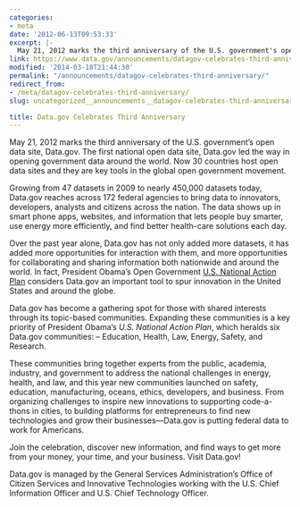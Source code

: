 ```yaml
---
categories:
- meta
date: '2012-06-13T09:53:33'
excerpt: |-
  May 21, 2012 marks the third anniversary of the U.S. government's open data site, Data.gov. The first national open data site, Data.gov led the way in opening government data around the world. Now 30 countries host open data sites and…
link: https://www.data.gov/announcements/datagov-celebrates-third-anniversary
modified: '2014-03-18T21:44:30'
permalink: "/announcements/datagov-celebrates-third-anniversary/"
redirect_from:
- /meta/datagov-celebrates-third-anniversary/
slug: uncategorized__announcements__datagov-celebrates-third-anniversary

title: Data.gov Celebrates Third Anniversary
---
```


May 21, 2012 marks the third anniversary of the U.S. government’s open data site, Data.gov. The first national open data site, Data.gov led the way in opening government data around the world. Now 30 countries host open data sites and they are key tools in the global open government movement.

Growing from 47 datasets in 2009 to nearly 450,000 datasets today, Data.gov reaches across 172 federal agencies to bring data to innovators, developers, analysts and citizens across the nation. The data shows up in smart phone apps, websites, and information that lets people buy smarter, use energy more efficiently, and find better health-care solutions each day.

Over the past year alone, Data.gov has not only added more datasets, it has added more opportunities for interaction with them, and more opportunities for collaborating and sharing information both nationwide and around the world. In fact, President Obama’s Open Government [U.S. National Action Plan](http://www.opengovpartnership.org/sites/www.opengovpartnership.org/files/country_action_plans/US_National_Action_Plan_Final_2.pdf) considers Data.gov an important tool to spur innovation in the United States and around the globe.

Data.gov has become a gathering spot for those with shared interests through its topic-based communities. Expanding these communities is a key priority of President Obama’s *U.S. National Action Plan*, which heralds six Data.gov communities: – Education, Health, Law, Energy, Safety, and Research.

These communities bring together experts from the public, academia, industry, and government to address the national challenges in energy, health, and law, and this year new communities launched on safety, education, manufacturing, oceans, ethics, developers, and business. From organizing challenges to inspire new innovations to supporting code-a-thons in cities, to building platforms for entrepreneurs to find new technologies and grow their businesses—Data.gov is putting federal data to work for Americans.

Join the celebration, discover new information, and find ways to get more from your money, your time, and your business. Visit Data.gov!

Data.gov is managed by the General Services Administration’s Office of Citizen Services and Innovative Technologies working with the U.S. Chief Information Officer and U.S. Chief Technology Officer.
